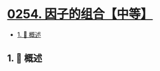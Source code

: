 # [0254. 因子的组合【中等】](https://github.com/tnotesjs/TNotes.leetcode/tree/main/notes/0254.%20%E5%9B%A0%E5%AD%90%E7%9A%84%E7%BB%84%E5%90%88%E3%80%90%E4%B8%AD%E7%AD%89%E3%80%91)

<!-- region:toc -->

- [1. 📝 概述](#1--概述)

<!-- endregion:toc -->

## 1. 📝 概述

